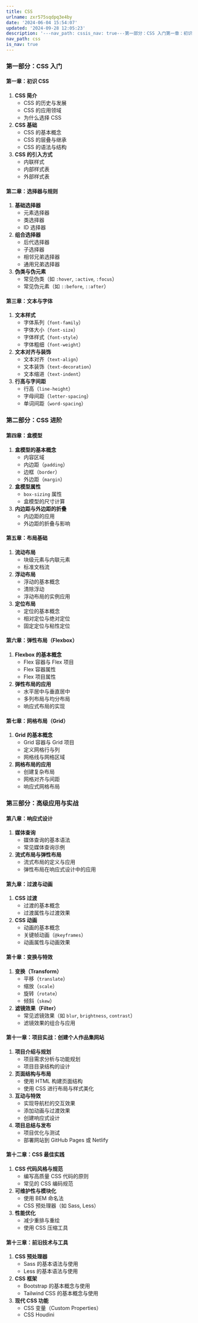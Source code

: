 ```yaml
---
title: CSS
urlname: zxr575sqdpq3e4by
date: '2024-06-04 15:54:07'
updated: '2024-09-28 12:05:23'
description: '---nav_path: cssis_nav: true---第一部分：CSS 入门第一章：初识 CSS CSS 简介 CSS 的历史与发展CSS 的应用领域为什么选择 CSS CSS 基础 CSS 的基本概念CSS 的层叠与继承CSS 的语法与结构 CSS 的引入方式 内联样式内部样式表外部...'
nav_path: css
is_nav: true
---
```

### 第一部分：CSS 入门


#### 第一章：初识 CSS


1.  **CSS 简介** 
    - CSS 的历史与发展
    - CSS 的应用领域
    - 为什么选择 CSS
2.  **CSS 基础** 
    - CSS 的基本概念
    - CSS 的层叠与继承
    - CSS 的语法与结构
3.  **CSS 的引入方式** 
    - 内联样式
    - 内部样式表
    - 外部样式表



#### 第二章：选择器与规则


1.  **基础选择器** 
    - 元素选择器
    - 类选择器
    - ID 选择器
2.  **组合选择器** 
    - 后代选择器
    - 子选择器
    - 相邻兄弟选择器
    - 通用兄弟选择器
3.  **伪类与伪元素** 
    - 常见伪类（如 `:hover`, `:active`, `:focus`）
    - 常见伪元素（如 `::before`, `::after`）



#### 第三章：文本与字体


1.  **文本样式** 
    - 字体系列（`font-family`）
    - 字体大小（`font-size`）
    - 字体样式（`font-style`）
    - 字体粗细（`font-weight`）
2.  **文本对齐与装饰** 
    - 文本对齐（`text-align`）
    - 文本装饰（`text-decoration`）
    - 文本缩进（`text-indent`）
3.  **行高与字间距** 
    - 行高（`line-height`）
    - 字母间距（`letter-spacing`）
    - 单词间距（`word-spacing`）



### 第二部分：CSS 进阶


#### 第四章：盒模型


1.  **盒模型的基本概念** 
    - 内容区域
    - 内边距（`padding`）
    - 边框（`border`）
    - 外边距（`margin`）
2.  **盒模型属性** 
    - `box-sizing` 属性
    - 盒模型的尺寸计算
3.  **内边距与外边距的折叠** 
    - 内边距的应用
    - 外边距的折叠与影响



#### 第五章：布局基础


1.  **流动布局** 
    - 块级元素与内联元素
    - 标准文档流
2.  **浮动布局** 
    - 浮动的基本概念
    - 清除浮动
    - 浮动布局的实例应用
3.  **定位布局** 
    - 定位的基本概念
    - 相对定位与绝对定位
    - 固定定位与粘性定位



#### 第六章：弹性布局（Flexbox）


1.  **Flexbox 的基本概念** 
    - Flex 容器与 Flex 项目
    - Flex 容器属性
    - Flex 项目属性
2.  **弹性布局的应用** 
    - 水平居中与垂直居中
    - 多列布局与均分布局
    - 响应式布局的实现



#### 第七章：网格布局（Grid）


1.  **Grid 的基本概念** 
    - Grid 容器与 Grid 项目
    - 定义网格行与列
    - 网格线与网格区域
2.  **网格布局的应用** 
    - 创建复杂布局
    - 网格对齐与间距
    - 响应式网格布局



### 第三部分：高级应用与实战


#### 第八章：响应式设计


1.  **媒体查询** 
    - 媒体查询的基本语法
    - 常见媒体查询示例
2.  **流式布局与弹性布局** 
    - 流式布局的定义与应用
    - 弹性布局在响应式设计中的应用



#### 第九章：过渡与动画


1.  **CSS 过渡** 
    - 过渡的基本概念
    - 过渡属性与过渡效果
2.  **CSS 动画** 
    - 动画的基本概念
    - 关键帧动画（`@keyframes`）
    - 动画属性与动画效果



#### 第十章：变换与特效


1.  **变换（Transform）** 
    - 平移（`translate`）
    - 缩放（`scale`）
    - 旋转（`rotate`）
    - 倾斜（`skew`）
2.  **滤镜效果（Filter）** 
    - 常见滤镜效果（如 `blur`, `brightness`, `contrast`）
    - 滤镜效果的组合与应用



#### 第十一章：项目实战：创建个人作品集网站


1.  **项目介绍与规划** 
    - 项目需求分析与功能规划
    - 项目目录结构的设计
2.  **页面结构与布局** 
    - 使用 HTML 构建页面结构
    - 使用 CSS 进行布局与样式美化
3.  **互动与特效** 
    - 实现导航栏的交互效果
    - 添加动画与过渡效果
    - 创建响应式设计
4.  **项目总结与发布** 
    - 项目优化与测试
    - 部署网站到 GitHub Pages 或 Netlify



#### 第十二章：CSS 最佳实践


1.  **CSS 代码风格与规范** 
    - 编写高质量 CSS 代码的原则
    - 常见的 CSS 编码规范
2.  **可维护性与模块化** 
    - 使用 BEM 命名法
    - CSS 预处理器（如 Sass, Less）
3.  **性能优化** 
    - 减少重排与重绘
    - 使用 CSS 压缩工具



#### 第十三章：前沿技术与工具


1.  **CSS 预处理器** 
    - Sass 的基本语法与使用
    - Less 的基本语法与使用
2.  **CSS 框架** 
    - Bootstrap 的基本概念与使用
    - Tailwind CSS 的基本概念与使用
3.  **现代 CSS 功能** 
    - CSS 变量（Custom Properties）
    - CSS Houdini


